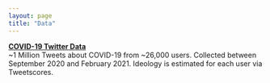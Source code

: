 ```yaml
---
layout: page
title: "Data"
---
```


[**COVID-19 Twitter Data**](https://github.com/MLBurnham/covid_threat_replication/tree/main/Study_1_Twitter)  
~1 Million Tweets about COVID-19 from ~26,000 users. Collected between September 2020 and February 2021. Ideology is estimated for each user via Tweetscores.